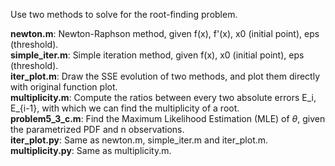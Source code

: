 Use two methods to solve for the root-finding problem.  

**newton.m**: Newton-Raphson method, given f(x), f'(x), x0 (initial point), eps (threshold).  
**simple_iter.m**: Simple iteration method, given f(x), x0 (initial point), eps (threshold).  
**iter_plot.m**: Draw the SSE evolution of two methods, and plot them directly with original function plot.  
**multiplicity.m**: Compute the ratios between every two absolute errors E_i, E_{i-1}, with which we can find the multiplicity of a root.  
**problem5_3_c.m**: Find the Maximum Likelihood Estimation (MLE) of $\theta$, given the parametrized PDF and n observations.  
**iter_plot.py**: Same as newton.m, simple_iter.m and iter_plot.m.  
**multiplicity.py**: Same as multiplicity.m.

